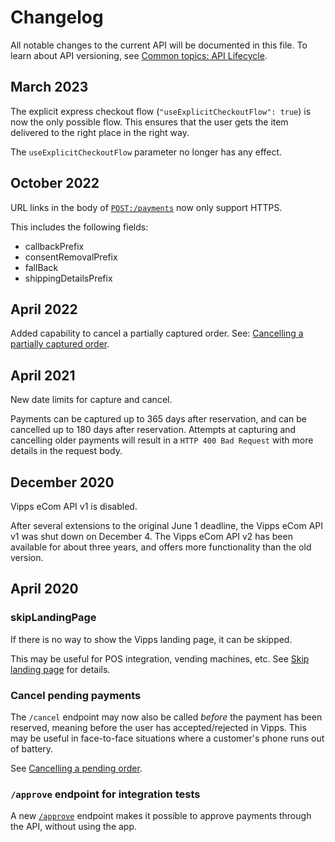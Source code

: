 <!-- START_METADATA
---
title: eCom API changelog
sidebar_label: Changelog
sidebar_position: 200
pagination_next: null
pagination_prev: null
---
END_METADATA -->

# Changelog

All notable changes to the current API will be documented in this file.
To learn about API versioning, see
[Common topics: API Lifecycle](https://developer.vippsmobilepay.com/docs/vipps-developers/common-topics/api-lifecycle/).

## March 2023

The explicit express checkout flow (`"useExplicitCheckoutFlow": true`) is now
the only possible flow. This ensures that the user gets the item delivered to
the right place in the right way.

The `useExplicitCheckoutFlow` parameter no longer has any effect.

## October 2022

URL links in the body of
[`POST:/payments`](https://developer.vippsmobilepay.com/api/ecom#tag/Vipps-eCom-API/operation/initiatePaymentV3UsingPOST)
now only support HTTPS.

This includes the following fields:

* callbackPrefix
* consentRemovalPrefix
* fallBack
* shippingDetailsPrefix

## April 2022

Added capability to cancel a partially captured order.
See:
[Cancelling a partially captured order](vipps-ecom-api.md#cancelling-a-partially-captured-order).

## April 2021

New date limits for capture and cancel.

Payments can be captured up to 365 days after reservation,
and can be cancelled up to 180 days after reservation.
Attempts at capturing and cancelling older payments will result in
a `HTTP 400 Bad Request` with more details in the request body.

## December 2020

Vipps eCom API v1 is disabled.

After several extensions to the original June 1 deadline, the Vipps eCom API v1
was shut down on December 4. The Vipps eCom API v2 has been available for
about three years, and offers more functionality than the old version.

## April 2020

### skipLandingPage

If there is no way to show the Vipps landing page, it can be skipped.

This may be useful for POS integration, vending machines, etc.
See
[Skip landing page](https://developer.vippsmobilepay.com/docs/vipps-developers/common-topics/landing-page/#skip-landing-page)
for details.

### Cancel pending payments

The `/cancel` endpoint may now also be called *before* the payment has been
reserved, meaning before the user has accepted/rejected in Vipps. This may be
useful in face-to-face situations where a customer's phone runs out of battery.

See
[Cancelling a pending order](./vipps-ecom-api.md#cancelling-a-pending-order).


### `/approve` endpoint for integration tests

A new
[`/approve`](vipps-ecom-api.md#testing)
endpoint makes it possible to approve payments through the API,
without using the app.

